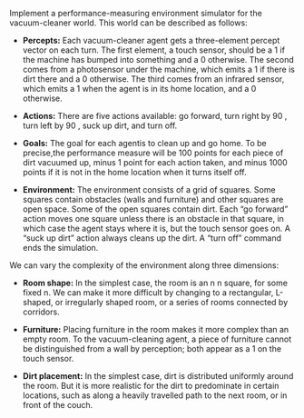 Implement a performance-measuring environment simulator for the vacuum-cleaner world.
This world can be described as follows:

- **Percepts:** Each vacuum-cleaner agent gets a three-element percept vector on each turn.
The first element, a touch sensor, should be a 1 if the machine has bumped into something
and a 0 otherwise. The second comes from a photosensor under the machine, which emits
a 1 if there is dirt there and a 0 otherwise. The third comes from an infrared sensor, which
emits a 1 when the agent is in its home location, and a 0 otherwise.

- **Actions:** There are five actions available: go forward, turn right by 90 , turn left by 90 ,
suck up dirt, and turn off.

- **Goals:** The goal for each agentis to clean up and go home. To be precise,the performance
measure will be 100 points for each piece of dirt vacuumed up, minus 1 point for each
action taken, and minus 1000 points if it is not in the home location when it turns itself off.

- **Environment:** The environment consists of a grid of squares. Some squares contain
obstacles (walls and furniture) and other squares are open space. Some of the open squares
contain dirt. Each “go forward” action moves one square unless there is an obstacle in that
square, in which case the agent stays where it is, but the touch sensor goes on. A “suck up
dirt” action always cleans up the dirt. A “turn off” command ends the simulation.

We can vary the complexity of the environment along three dimensions:

- **Room shape:** In the simplest case, the room is an n n square, for some fixed n. We can
make it more difficult by changing to a rectangular, L-shaped, or irregularly shaped room,
or a series of rooms connected by corridors.

- **Furniture:** Placing furniture in the room makes it more complex than an empty room. To
the vacuum-cleaning agent, a piece of furniture cannot be distinguished from a wall by
perception; both appear as a 1 on the touch sensor.

- **Dirt placement:** In the simplest case, dirt is distributed uniformly around the room. But
it is more realistic for the dirt to predominate in certain locations, such as along a heavily
travelled path to the next room, or in front of the couch.